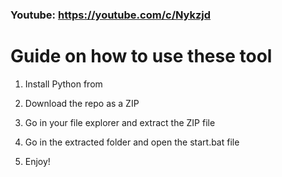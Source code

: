 ### Youtube: https://youtube.com/c/Nykzjd ###
     
# Guide on how to use these tool   
         
1. Install Python from 
  
2. Download the repo as a ZIP     
    
3. Go in your file explorer and extract the ZIP file  
     
4. Go in the extracted folder and open the start.bat file      
   
5. Enjoy!     